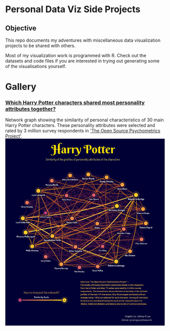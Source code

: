 # Personal Data Viz Side Projects

## Objective
This repo documents my adventures with miscellaneous data visualization projects to be shared with others.

Most of my visualization work is programmed with R. Check out the datasets and code files if you are interested in trying out generating some of the visualisations yourself. 


# Gallery

### [Which Harry Potter characters shared most personality attributes together?](./HarryPotter_traits)
Network graph showing the similarity of personal characteristics of 30 main Harry Potter characters. These personality attributes were selected and rated by 3 million survey respondents in ['The Open Source Psychometrics Project'](https://openpsychometrics.org/tests/characters/data/).
![plot](./HarryPotter_traits/HP_trait_similarity_network.png)
